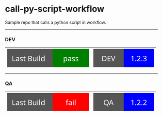 # call-py-script-workflow    
Sample repo that calls a python script in workflow.   

---

### DEV
| ![Custom Badge](./assets/build_pass.svg) | ![Custom Badge](./assets/dev_vers.svg) | 
|------------------------------------------------|----------------------------------------|   

---

### QA   
| ![Custom Badge](./assets/build_fail.svg) | ![Custom Badge](./assets/qa_vers.svg) | 
|------------------------------------------------|----------------------------------------|
